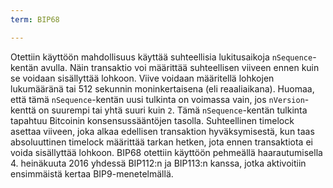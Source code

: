 ```yaml
---
term: BIP68

---
```

Otettiin käyttöön mahdollisuus käyttää suhteellisia lukitusaikoja `nSequence`-kentän avulla. Näin transaktio voi määrittää suhteellisen viiveen ennen kuin se voidaan sisällyttää lohkoon. Viive voidaan määritellä lohkojen lukumääränä tai 512 sekunnin moninkertaisena (eli reaaliaikana). Huomaa, että tämä `nSequence`-kentän uusi tulkinta on voimassa vain, jos `nVersion`-kenttä on suurempi tai yhtä suuri kuin `2`. Tämä `nSequence`-kentän tulkinta tapahtuu Bitcoinin konsensussääntöjen tasolla. Suhteellinen timelock asettaa viiveen, joka alkaa edellisen transaktion hyväksymisestä, kun taas absoluuttinen timelock määrittää tarkan hetken, jota ennen transaktiota ei voida sisällyttää lohkoon. BIP68 otettiin käyttöön pehmeällä haarautumisella 4. heinäkuuta 2016 yhdessä BIP112:n ja BIP113:n kanssa, jotka aktivoitiin ensimmäistä kertaa BIP9-menetelmällä.